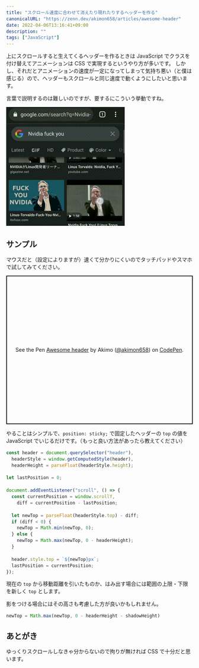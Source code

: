 ```yaml
---
title: "スクロール速度に合わせて消えたり現れたりするヘッダーを作る"
canonicalURL: "https://zenn.dev/akimon658/articles/awesome-header"
date: 2022-04-06T13:16:41+09:00
description: ""
tags: ["JavaScript"]
---
```


上にスクロールすると生えてくるヘッダーを作るときは JavaScript でクラスを付け替えてアニメーションは CSS で実現するというやり方が多いです。
しかし、それだとアニメーションの速度が一定になってしまって気持ち悪い（と僕は感じる）ので、ヘッダーもスクロールと同じ速度で動くようにしたいと思います。

言葉で説明するのは難しいのですが、要するにこういう挙動ですね。

![Google 画像検索結果画面](./google.webp)

## サンプル

マウスだと（設定によりますが）速くて分かりにくいのでタッチパッドやスマホで試してみてください。

<p class="codepen" data-height="400" data-default-tab="result" data-slug-hash="zYpROeV" data-user="akimon658" style="height: 400px; box-sizing: border-box; display: flex; align-items: center; justify-content: center; border: 2px solid; margin: 1em 0; padding: 1em;">
  <span>See the Pen <a href="https://codepen.io/akimon658/pen/zYpROeV">
  Awesome header</a> by Akimo (<a href="https://codepen.io/akimon658">@akimon658</a>)
  on <a href="https://codepen.io">CodePen</a>.</span>
</p>
<script async src="https://cpwebassets.codepen.io/assets/embed/ei.js"></script>

やることはシンプルで、`position: sticky;` で固定したヘッダーの `top` の値を JavaScript でいじるだけです。（もっと良い方法があったら教えてください）

```javascript
const header = document.querySelector("header"),
  headerStyle = window.getComputedStyle(header),
  headerHeight = parseFloat(headerStyle.height);

let lastPosition = 0;

document.addEventListener("scroll", () => {
  const currentPosition = window.scrollY,
    diff = currentPosition - lastPosition;

  let newTop = parseFloat(headerStyle.top) - diff;
  if (diff < 0) {
    newTop = Math.min(newTop, 0);
  } else {
    newTop = Math.max(newTop, 0 - headerHeight);
  }

  header.style.top = `${newTop}px`;
  lastPosition = currentPosition;
});
```

現在の `top` から移動距離を引いたものか、はみ出す場合には範囲の上限・下限を新しく `top` とします。

影をつける場合にはその高さも考慮した方が良いかもしれません。

```javascript
newTop = Math.max(newTop, 0 - headerHeight - shadowHeight)
```

## あとがき

ゆっくりスクロールしなきゃ分からないので拘りが無ければ CSS で十分だと思います。
